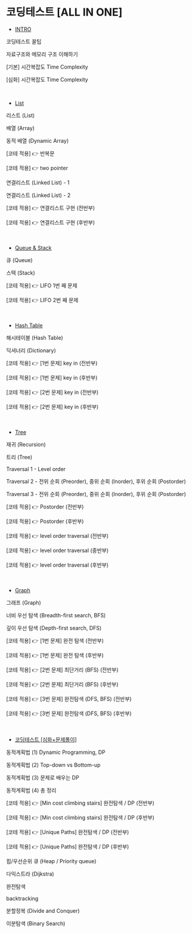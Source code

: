 # 코딩테스트 [ALL IN ONE]

- [INTRO](0.%20INTRO.md)

코딩테스트 꿀팁

자료구조와 메모리 구조 이해하기

\[기본] 시간복잡도 Time Complexity

\[심화] 시간복잡도 Time Complexity

<br/>

- [List](1.%20List.md)

리스트 (List)

배열 (Array)

동적 배열 (Dynamic Array)

[코테 적용] 👉 반복문

[코테 적용] 👉 two pointer

연결리스트 (Linked List) - 1

연결리스트 (Linked List) - 2

[코테 적용] 👉 연결리스트 구현 (전반부)

[코테 적용] 👉 연결리스트 구현 (후반부)

<br/>

- [Queue & Stack](2.%20Queue,%20Stack.md)

큐 (Queue)

스택 (Stack)

[코테 적용] 👉 LIFO 1번 째 문제

[코테 적용] 👉 LIFO 2번 째 문제

<br/>

- [Hash Table](3.%20Hash%20Table.md)

해시테이블 (Hash Table)

딕셔너리 (Dictionary)

[코테 적용] 👉 [1번 문제] key in (전반부)

[코테 적용] 👉 [1번 문제] key in (후반부)

[코테 적용] 👉 [2번 문제] key in (전반부)

[코테 적용] 👉 [2번 문제] key in (후반부)

<br/>

- [Tree](4.%20Tree.md)

재귀 (Recursion)

트리 (Tree)

Traversal 1 - Level order

Traversal 2 - 전위 순회 (Preorder), 중위 순회 (Inorder), 후위 순회 (Postorder)

Traversal 3 - 전위 순회 (Preorder), 중위 순회 (Inorder), 후위 순회 (Postorder)

[코테 적용] 👉 Postorder (전반부)

[코테 적용] 👉 Postorder (후반부)

[코테 적용] 👉 level order traversal (전반부)

[코테 적용] 👉 level order traversal (중반부)

[코테 적용] 👉 level order traversal (후반부)

<br/>

- [Graph](5.%20Graph.md)

그래프 (Graph)

너비 우선 탐색 (Breadth-first search, BFS)

깊이 우선 탐색 (Depth-first search, DFS)

[코테 적용] 👉 [1번 문제] 완전 탐색 (전반부)

[코테 적용] 👉 [1번 문제] 완전 탐색 (후반부)

[코테 적용] 👉 [2번 문제] 최단거리 (BFS) (전반부)

[코테 적용] 👉 [2번 문제] 최단거리 (BFS) (후반부)

[코테 적용] 👉 [3번 문제] 완전탐색 (DFS, BFS) (전반부)

[코테 적용] 👉 [3번 문제] 완전탐색 (DFS, BFS) (후반부)

<br/>

- [코딩테스트 [심화+문제풀이]](6.%20심화.md)

동적계획법 (1) Dynamic Programming, DP

동적계획법 (2) Top-down vs Bottom-up

동적계획법 (3) 문제로 배우는 DP

동적계획법 (4) 총 정리

[코테 적용] 👉 [Min cost climbing stairs] 완전탐색 / DP (전반부)

[코테 적용] 👉 [Min cost climbing stairs] 완전탐색 / DP (후반부)

[코테 적용] 👉 [Unique Paths] 완전탐색 / DP (전반부)

[코테 적용] 👉 [Unique Paths] 완전탐색 / DP (후반부)

힙/우선순위 큐 (Heap / Priority queue)

다익스트라 (Dijkstra)

완전탐색

backtracking

분할정복 (Divide and Conquer)

이분탐색 (Binary Search)

<br/>
